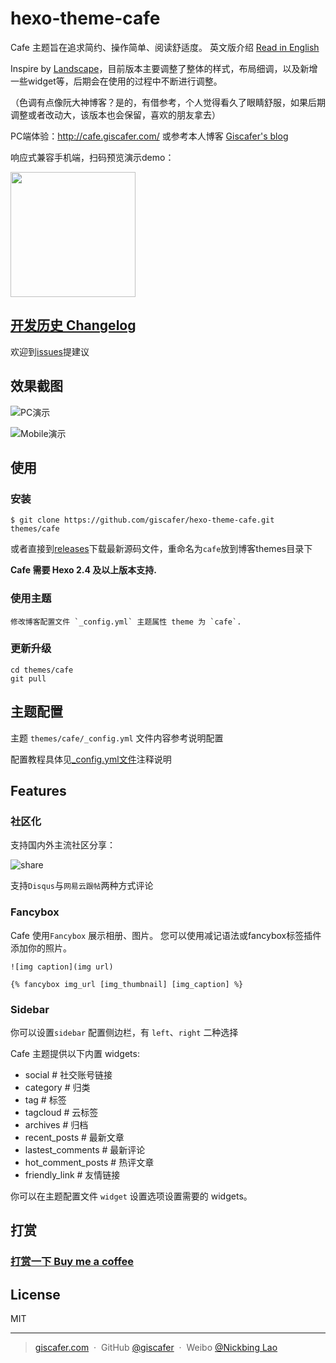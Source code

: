 # hexo-theme-cafe

Cafe 主题旨在追求简约、操作简单、阅读舒适度。 英文版介绍 [Read in English](https://github.com/giscafer/hexo-theme-cafe/blob/master/README_en.md)

Inspire by [Landscape](https://github.com/hexojs/hexo-theme-landscape)，目前版本主要调整了整体的样式，布局细调，以及新增一些widget等，后期会在使用的过程中不断进行调整。

（色调有点像阮大神博客？是的，有借参考，个人觉得看久了眼睛舒服，如果后期调整或者改动大，该版本也会保留，喜欢的朋友拿去）

PC端体验：http://cafe.giscafer.com/ 或参考本人博客 [Giscafer's blog](http://giscafer.com)

响应式兼容手机端，扫码预览演示demo：

<img src="https://raw.githubusercontent.com/giscafer/hexo-theme-cafe/master/cafe-qrcode.png" width="200"/>

## [开发历史 Changelog](https://github.com/giscafer/hexo-theme-cafe/wiki/Changelog)

欢迎到[issues](https://github.com/giscafer/hexo-theme-cafe/issues)提建议

## 效果截图

![PC演示](https://raw.githubusercontent.com/giscafer/hexo-theme-cafe/master/assets/pc-display.gif)

![Mobile演示](https://raw.githubusercontent.com/giscafer/hexo-theme-cafe/master/assets/mobie-display.gif)


## 使用

### 安装

    $ git clone https://github.com/giscafer/hexo-theme-cafe.git themes/cafe

或者直接到[releases](https://github.com/giscafer/hexo-theme-cafe/releases)下载最新源码文件，重命名为`cafe`放到博客themes目录下

**Cafe 需要 Hexo 2.4 及以上版本支持.**

### 使用主题

    修改博客配置文件 `_config.yml` 主题属性 theme 为 `cafe`.

### 更新升级

    cd themes/cafe
    git pull


## 主题配置

主题 `themes/cafe/_config.yml` 文件内容参考说明配置

配置教程具体见[_config.yml文件](./_config.yml)注释说明

## Features

### 社区化

支持国内外主流社区分享：

![share](https://github.com/giscafer/hexo-theme-cafe/raw/master/assets/share.png)

支持`Disqus`与`网易云跟帖`两种方式评论


### Fancybox

Cafe 使用`Fancybox` 展示相册、图片。 您可以使用减记语法或fancybox标签插件添加你的照片。

    ![img caption](img url)

    {% fancybox img_url [img_thumbnail] [img_caption] %}

### Sidebar

你可以设置`sidebar` 配置侧边栏，有 `left`、`right` 二种选择

Cafe 主题提供以下内置 widgets:
- social            # 社交账号链接
- category          # 归类
- tag               # 标签
- tagcloud          # 云标签
- archives          # 归档
- recent_posts      # 最新文章
- lastest_comments  # 最新评论
- hot_comment_posts # 热评文章
- friendly_link     # 友情链接

你可以在主题配置文件 `widget` 设置选项设置需要的 widgets。


## 打赏

###  [打赏一下 Buy me a coffee](https://github.com/giscafer/buy-me-a-coffee/blob/master/README.md)

## License

MIT

---

> [giscafer.com](http://giscafer.com) &nbsp;&middot;&nbsp;
> GitHub [@giscafer](https://github.com/giscafer) &nbsp;&middot;&nbsp;
> Weibo [@Nickbing Lao](https://weibo.com/laohoubin)